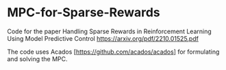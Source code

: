 # MPC-for-Sparse-Rewards
Code for the paper Handling Sparse Rewards in Reinforcement Learning Using Model Predictive Control https://arxiv.org/pdf/2210.01525.pdf

The code uses Acados [https://github.com/acados/acados] for formulating and solving the MPC.

